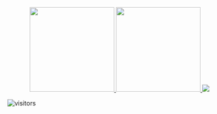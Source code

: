 <p align="center" >
  <a href="https://github.com/anuraghazra/github-readme-stats" title="Go to Source">
    <img height=190 src="https://github-readme-stats.vercel.app/api?username=painhardcore&count_private=true&theme=tokyonight">
  </a>
  <a href="https://github.com/anuraghazra/github-readme-stats">
    <img height=190 src="https://github-readme-stats.vercel.app/api/top-langs/?username=painhardcore&hide=javascript,html,css,less&theme=tokyonight" />
  </a>
  <a href="https://spotify-github-profile.vercel.app/api/view?uid=eqbsst4pmrlxtv3eyb5foawp1&redirect=true" title="Go to Spotify">
    <img src="https://spotify-github-profile.vercel.app/api/view?uid=eqbsst4pmrlxtv3eyb5foawp1&cover_image=true&theme=default">
  </a>
</p>

![visitors](https://visitor-badge.glitch.me/badge?page_id=painhardcore.visitor-badg)

